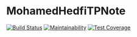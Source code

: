 # MohamedHedfiTPNote
[![Build Status](https://travis-ci.com/haashone/MohamedHedfi.svg?branch=main)](https://travis-ci.com/haashone/MohamedHedfi)
[![Maintainability](https://api.codeclimate.com/v1/badges/02da07193a38eb7445e4/maintainability)](https://codeclimate.com/github/haashone/MohamedHedfi/maintainability)
[![Test Coverage](https://api.codeclimate.com/v1/badges/02da07193a38eb7445e4/test_coverage)](https://codeclimate.com/github/haashone/MohamedHedfi/test_coverage)
